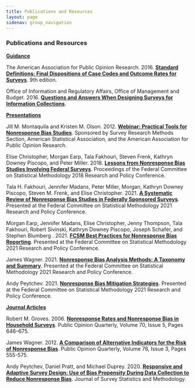 ```yaml
---
title: Publications and Resources
layout: page
sidenav: group_navigation
---
```


<div class="about-content">

  <h3>Publications and Resources</h3>

  <p><strong><u>Guidance</u></strong></p>

  <p>The American Association for Public Opinion Research. 2016. <a href="https://www.aapor.org/Standards-Ethics/Standard-Definitions-(1).aspx" target="_blank"><strong>Standard Definitions: Final Dispositions of Case Codes and Outcome Rates for Surveys</strong></a>. 9th edition.</p>

  <p>Office of Information and Regulatory Affairs, Office of Management and Budget. 2016. <a href="https://obamawhitehouse.archives.gov/sites/default/files/omb/inforeg/pmc_survey_guidance_2006.pdf" target="_blank"><strong>Questions and Answers When Designing Surveys for Information Collections</strong></a>.</p>

  <p><strong><u>Presentations</u></strong></p>

  <p>Jill M. Montaquila and Kristen M. Olson. 2012. <a href="https://higherlogicdownload.s3.amazonaws.com/AMSTAT/20d2b15c-9cc4-4c39-807c-088d6a8b6228/UploadedImages/WebinarFiles/NRBiasWebinarApril2012.pdf" target="_blank"><strong>Webinar: Practical Tools for Nonresponse Bias Studies</strong></a>. Sponsored by Survey Research Methods Section, American Statistical Association, and the American Association for Public Opinion Research.&nbsp;</p>

  <p>Elise Christopher, Morgan Earp, Tala Fakhouri, Steven Frenk, Kathryn Downey Piscopo, and Peter Miller. 2018. <a href="https://nces.ed.gov/FCSM/pdf/D_2Christopher.pdf" target="_blank"><strong>Lessons from Nonresponse Bias Studies Involving Federal Surveys</strong></a>. Proceedings of the Federal Committee on Statistical Methodology 2018 Research and Policy Conference.</p>

  <p>Tala H. Fakhouri, Jennifer Madans, Peter Miller, Morgan, Kathryn Downey Piscopo, Steven M. Frenk, and Elise Christopher. 2021. <a href="{{site.baseurl}}/assets/files/docs/J5Fakhouri.pdf" target="_blank"><strong>A Systematic Review of Nonresponse Bias Studies in Federally Sponsored Surveys</strong></a>. Presented at the Federal Committee on Statistical Methodology 2021 Research and Policy Conference.</p>

  <p>Morgan Earp, Jennifer Madans, Elise Christopher, Jenny Thompson, Tala Fakhouri, Robert Sivinski, Kathryn Downey Piscopo, Joseph Schafer, and Stephen Blumberg . 2021. <a href="{{site.baseurl}}/assets/files/docs/J5Thompson.pptx" target="_blank"><strong>FCSM Best Practices for Nonresponse Bias Reporting</strong></a>. Presented at the Federal Committee on Statistical Methodology 2021 Research and Policy Conference.</p>

  <p>James Wagner. 2021. <a href="{{site.baseurl}}/assets/files/docs/J5Wagner.pdf" target="_blank"><strong>Nonresponse Bias Analysis Methods: A Taxonomy and Summary</strong></a>. Presented at the Federal Committee on Statistical Methodology 2021 Research and Policy Conference.</p>

  <p>Andy Peytchev. 2021. <a href="{{site.baseurl}}/assets/files/docs/J5Peytchev.pdf" target="_blank"><strong>Nonresponse Bias Mitigation Strategies</strong></a>. Presented at the Federal Committee on Statistical Methodology 2021 Research and Policy Conference.</p>

  <p><strong><u>Journal Articles</u></strong></p>

  <p>Robert M. Groves. 2006. <a href="https://doi.org/10.1093/poq/nfl033" target="_blank"><strong>Nonresponse Rates and Nonresponse Bias in Household Surveys</strong></a>. Public Opinion Quarterly, Volume 70, Issue 5, Pages 646–675.</p>

  <p>James Wagner. 2012. <a href="https://doi.org/10.1093/poq/nfs032" target="_blank"><strong>A Comparison of Alternative Indicators for the Risk of Nonresponse Bias</strong></a>. Public Opinion Quarterly, Volume 76, Issue 3, Pages 555-575.</p>

  <p>Andy Peytchev, Daniel Pratt, and Michael Duprey. 2020. <a href="https://doi.org/10.1093/jssam/smaa013" target="_blank"><strong>Responsive and Adaptive Survey Design: Use of Bias Propensity During Data Collection to Reduce Nonresponse Bias</strong></a>. Journal of Survey Statistics and Methodology.</p>

</div>